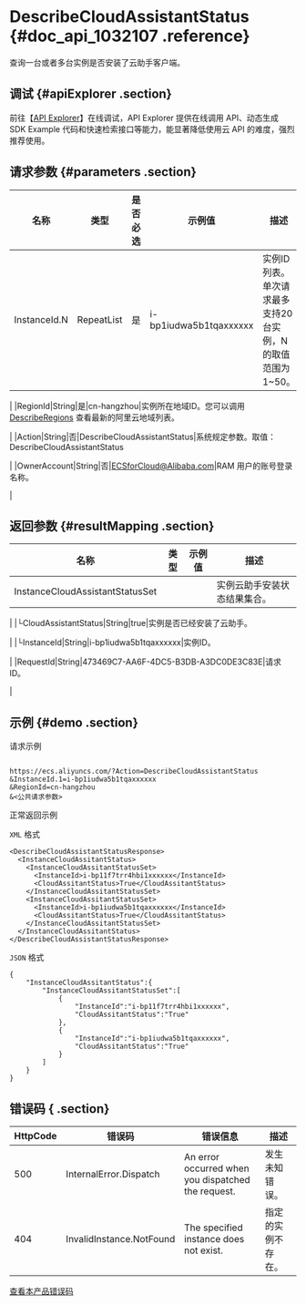 # DescribeCloudAssistantStatus {#doc_api_1032107 .reference}

查询一台或者多台实例是否安装了云助手客户端。

## 调试 {#apiExplorer .section}

前往【[API Explorer](https://api.aliyun.com/#product=Ecs&api=DescribeCloudAssistantStatus)】在线调试，API Explorer 提供在线调用 API、动态生成 SDK Example 代码和快速检索接口等能力，能显著降低使用云 API 的难度，强烈推荐使用。

## 请求参数 {#parameters .section}

|名称|类型|是否必选|示例值|描述|
|--|--|----|---|--|
|InstanceId.N|RepeatList|是|i-bp1iudwa5b1tqaxxxxxx|实例ID列表。单次请求最多支持20台实例，N的取值范围为1~50。

 |
|RegionId|String|是|cn-hangzhou|实例所在地域ID。您可以调用 [DescribeRegions](~~25609~~) 查看最新的阿里云地域列表。

 |
|Action|String|否|DescribeCloudAssistantStatus|系统规定参数。取值：DescribeCloudAssistantStatus

 |
|OwnerAccount|String|否|ECSforCloud@Alibaba.com|RAM 用户的账号登录名称。

 |

## 返回参数 {#resultMapping .section}

|名称|类型|示例值|描述|
|--|--|---|--|
|InstanceCloudAssistantStatusSet| | |实例云助手安装状态结果集合。

 |
|└CloudAssistantStatus|String|true|实例是否已经安装了云助手。

 |
|└InstanceId|String|i-bp1iudwa5b1tqaxxxxxx|实例ID。

 |
|RequestId|String|473469C7-AA6F-4DC5-B3DB-A3DC0DE3C83E|请求 ID。

 |

## 示例 {#demo .section}

请求示例

``` {#request_demo}

https://ecs.aliyuncs.com/?Action=DescribeCloudAssistantStatus
&InstanceId.1=i-bp1iudwa5b1tqaxxxxxx
&RegionId=cn-hangzhou
&<公共请求参数>

```

正常返回示例

`XML` 格式

``` {#xml_return_success_demo}
<DescribeCloudAssistantStatusResponse>
  <InstanceCloudAssitantStatus>
    <InstanceCloudAssitantStatusSet>
      <InstanceId>i-bp11f7trr4hbi1xxxxxx</InstanceId>
      <CloudAssitantStatus>True</CloudAssitantStatus>
    </InstanceCloudAssitantStatusSet>
    <InstanceCloudAssitantStatusSet>
      <InstanceId>i-bp1iudwa5b1tqaxxxxxx</InstanceId>
      <CloudAssitantStatus>True</CloudAssitantStatus>
    </InstanceCloudAssitantStatusSet>
  </InstanceCloudAssitantStatus>
</DescribeCloudAssistantStatusResponse>

```

`JSON` 格式

``` {#json_return_success_demo}
{
	"InstanceCloudAssitantStatus":{
		"InstanceCloudAssitantStatusSet":[
			{
				"InstanceId":"i-bp11f7trr4hbi1xxxxxx",
				"CloudAssitantStatus":"True"
			},
			{
				"InstanceId":"i-bp1iudwa5b1tqaxxxxxx",
				"CloudAssitantStatus":"True"
			}
		]
	}
}
```

## 错误码 { .section}

|HttpCode|错误码|错误信息|描述|
|--------|---|----|--|
|500|InternalError.Dispatch|An error occurred when you dispatched the request.|发生未知错误。|
|404|InvalidInstance.NotFound|The specified instance does not exist.|指定的实例不存在。|

[查看本产品错误码](https://error-center.aliyun.com/status/product/Ecs)

